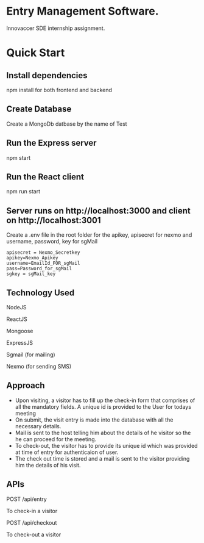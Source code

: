 # Entry Management Software. 
Innovaccer SDE internship assignment.

# Quick Start
## Install dependencies
npm install for both frontend and backend

## Create Database
Create a MongoDb datbase by the name of Test

## Run the Express server
npm start

## Run the React client
npm run start

## Server runs on http://localhost:3000 and client on http://localhost:3001

Create a .env file in the root folder for the apikey, apisecret for nexmo and username, password, key for sgMail

```
apisecret = Nexmo_Secretkey
apikey=Nexmo_Apikey
username=EmailId_FOR_sgMail
pass=Password_for_sgMail
sgkey = sgMail_key
```

## Technology Used
NodeJS

ReactJS

Mongoose

ExpressJS

Sgmail (for mailing)

Nexmo (for sending SMS)

## Approach
- Upon visiting, a visitor has to fill up the check-in form that comprises of all the mandatory fields. A unique id is provided to the User for todays meeting
- On submit, the visit entry is made into the database with all the necessary details.
- Mail is sent to the host telling him about the details of he visitor so the he can proceed for the meeting.
- To check-out, the visitor has to provide its unique id which was provided at time of entry for authenticaion of user.
- The check out time is stored and a mail is sent to the visitor providing him the details of his visit. 
## APIs
POST /api/entry

To check-in a visitor

POST /api/checkout

To check-out a visitor
